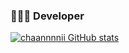 ### 🧑🏻‍💻 Developer



[![chaannnnii GitHub stats](https://github-readme-stats.vercel.app/api?username=cksl0830)](https://github.com/cksl0830/github-readme-stats)
